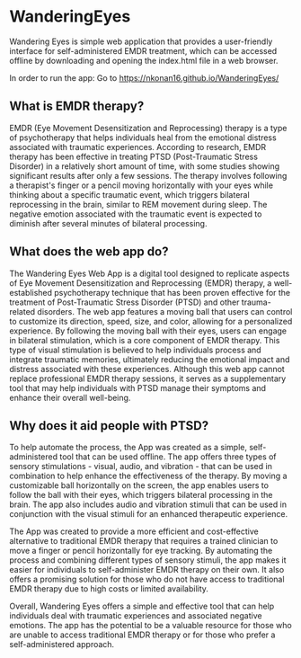 # WanderingEyes
Wandering Eyes is simple web application that provides a user-friendly interface for self-administered EMDR treatment, which can be accessed offline by downloading and opening the index.html file in a web browser.

In order to run the app: Go to https://nkonan16.github.io/WanderingEyes/

<h2>What is EMDR therapy?</h2>

EMDR (Eye Movement Desensitization and Reprocessing) therapy is a type of psychotherapy that helps individuals heal from the emotional distress associated with traumatic experiences. According to research, EMDR therapy has been effective in treating PTSD (Post-Traumatic Stress Disorder) in a relatively short amount of time, with some studies showing significant results after only a few sessions. The therapy involves following a therapist's finger or a pencil moving horizontally with your eyes while thinking about a specific traumatic event, which triggers bilateral reprocessing in the brain, similar to REM movement during sleep. The negative emotion associated with the traumatic event is expected to diminish after several minutes of bilateral processing.

<h2>What does the web app do?</h2>

The Wandering Eyes Web App is a digital tool designed to replicate aspects of Eye Movement Desensitization and Reprocessing (EMDR) therapy, a well-established psychotherapy technique that has been proven effective for the treatment of Post-Traumatic Stress Disorder (PTSD) and other trauma-related disorders. The web app features a moving ball that users can control to customize its direction, speed, size, and color, allowing for a personalized experience. By following the moving ball with their eyes, users can engage in bilateral stimulation, which is a core component of EMDR therapy. This type of visual stimulation is believed to help individuals process and integrate traumatic memories, ultimately reducing the emotional impact and distress associated with these experiences. Although this web app cannot replace professional EMDR therapy sessions, it serves as a supplementary tool that may help individuals with PTSD manage their symptoms and enhance their overall well-being.

<h2>Why does it aid people with PTSD?</h2>

To help automate the process, the App was created as a simple, self-administered tool that can be used offline. The app offers three types of sensory stimulations - visual, audio, and vibration - that can be used in combination to help enhance the effectiveness of the therapy. By moving a customizable ball horizontally on the screen, the app enables users to follow the ball with their eyes, which triggers bilateral processing in the brain. The app also includes audio and vibration stimuli that can be used in conjunction with the visual stimuli for an enhanced therapeutic experience.

The App was created to provide a more efficient and cost-effective alternative to traditional EMDR therapy that requires a trained clinician to move a finger or pencil horizontally for eye tracking. By automating the process and combining different types of sensory stimuli, the app makes it easier for individuals to self-administer EMDR therapy on their own. It also offers a promising solution for those who do not have access to traditional EMDR therapy due to high costs or limited availability.

Overall, Wandering Eyes offers a simple and effective tool that can help individuals deal with traumatic experiences and associated negative emotions. The app has the potential to be a valuable resource for those who are unable to access traditional EMDR therapy or for those who prefer a self-administered approach.
